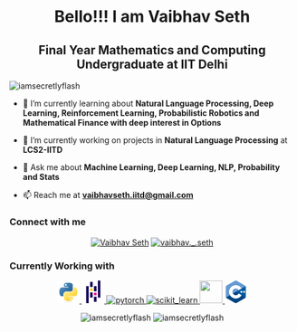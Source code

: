 
<h1 align="center">Bello!!! I am Vaibhav Seth</h1>
<h2 align="center">Final Year Mathematics and Computing Undergraduate at IIT Delhi</h3>

<p align="left"> <img src="https://komarev.com/ghpvc/?username=iamsecretlyflash&label=Profile%20views&color=0e75b6&style=flat" alt="iamsecretlyflash" /> </p>

- 🌱 I’m currently learning about **Natural Language Processing, Deep Learning, Reinforcement Learning, Probabilistic Robotics and Mathematical Finance with deep interest in Options**
- 🔭 I’m currently working on projects in **Natural Language Processing** at **LCS2-IITD**
- 💬 Ask me about **Machine Learning, Deep Learning, NLP, Probability and Stats**

- 📫 Reach me at **vaibhavseth.iitd@gmail.com**

<h3 align="left">Connect with me</h3>
<p align="center">
<a href="https://www.linkedin.com/in/vaibhav-seth-665476223" target="blank"><img align="center" src="https://raw.githubusercontent.com/rahuldkjain/github-profile-readme-generator/master/src/images/icons/Social/linked-in-alt.svg" alt="Vaibhav Seth" height="30" width="40" /></a>
<a href="https://instagram.com/vaibhav._.seth" target="blank"><img align="center" src="https://raw.githubusercontent.com/rahuldkjain/github-profile-readme-generator/master/src/images/icons/Social/instagram.svg" alt="vaibhav._.seth" height="30" width="40" /></a>
</p>

<h3 align="left">Currently Working with</h3>
<p align="center"><a href="https://www.python.org" target="_blank" rel="noreferrer"> <img src="https://raw.githubusercontent.com/devicons/devicon/master/icons/python/python-original.svg" alt="python" width="40" height="40"/> </a>  <a href="https://pandas.pydata.org/" target="_blank" rel="noreferrer"> <img src="https://raw.githubusercontent.com/devicons/devicon/2ae2a900d2f041da66e950e4d48052658d850630/icons/pandas/pandas-original.svg" alt="pandas" width="40" height="40"/> </a> <a href="https://pytorch.org/" target="_blank" rel="noreferrer"> <img src="https://www.vectorlogo.zone/logos/pytorch/pytorch-icon.svg" alt="pytorch" width="40" height="40"/> </a> <a href="https://scikit-learn.org/" target="_blank" rel="noreferrer"> <img src="https://upload.wikimedia.org/wikipedia/commons/0/05/Scikit_learn_logo_small.svg" alt="scikit_learn" width="40" height="40"/> </a> 
<a href="https://logowik.com/openai-chat-gpt-5-logo-vector-56774.html"><img src="https://static.vecteezy.com/system/resources/previews/021/059/827/original/chatgpt-logo-chat-gpt-icon-on-white-background-free-vector.jpg" width="40" height="40"></a><a href="https://www.w3schools.com/cpp/" target="_blank" rel="noreferrer"> <img src="https://raw.githubusercontent.com/devicons/devicon/master/icons/cplusplus/cplusplus-original.svg" alt="cplusplus" width="40" height="40"/> </a>
</p>
<p align="center">
<img src="https://github-readme-stats.vercel.app/api/top-langs?username=iamsecretlyflash&show_icons=true&locale=en&layout=compact&theme=highcontrast" alt="iamsecretlyflash" width="240"  height="320"/> <img src="https://github-readme-stats.vercel.app/api?username=iamsecretlyflash&show_icons=true&locale=en&theme=highcontrast" alt="iamsecretlyflash" width="320"  height="320"/> 
</p>
